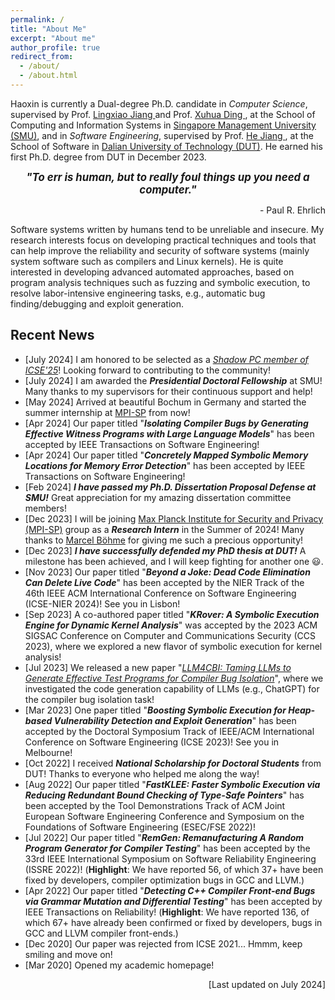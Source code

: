 ```yaml
---
permalink: /
title: "About Me"
excerpt: "About me"
author_profile: true
redirect_from: 
  - /about/
  - /about.html
---
```


Haoxin is currently a Dual-degree Ph.D. candidate in *Computer Science*, supervised by Prof. [ Lingxiao Jiang ](http://www.mysmu.edu/faculty/lxjiang/) and Prof. [ Xuhua Ding ](http://www.mysmu.edu/faculty/xhding/), at the School of Computing and Information Systems in [ Singapore Management University (SMU)](https://www.smu.edu.sg/), and in *Software Engineering*, supervised by Prof. [ He Jiang ](http://faculty.dlut.edu.cn/jianghe/en/index.htm), at the School of Software in [ Dalian University of Technology (DUT)](https://www.dlut.edu.cn/). He earned his first Ph.D. degree from DUT in December 2023.


<p align="center" > <b> <i> <big> "To err is human, but to really foul things up you need a computer." </big> </i></b></p>
<p align="right"> - Paul R. Ehrlich </p>


Software systems written by humans tend to be unreliable and insecure. My research interests focus on developing practical techniques and tools that can help improve the reliability and security of software systems (mainly system software such as compilers and Linux kernels). He is quite interested in developing advanced automated approaches, based on program analysis techniques such as fuzzing and symbolic execution, to resolve labor-intensive engineering tasks, e.g., automatic bug finding/debugging and exploit generation. 

<!---
👉 <span style="color:red">**I am seeking *Summer Intern* opportunities *in 2024*. Please kindly check my [CV](/files/cv.pdf) and feel free to drop me an email if you are offering any relevant positions (in either academia or industry). Let's work together to constantly push the boundaries a bit further!** </span>
--->

## Recent News

  * [July 2024] I am honored to be selected as a *[Shadow PC member of ICSE'25](https://conf.researchr.org/track/icse-2025/icse-2025-shadow-research-track-program-committee)*! Looking forward to contributing to the community!
  * [July 2024] I am awarded the ***Presidential Doctoral Fellowship*** at SMU! Many thanks to my supervisors for their continuous support and help!
  * [May 2024] Arrived at beautiful Bochum in Germany and started the summer internship at [MPI-SP](https://mpi-softsec.github.io/) from now!
  * [Apr 2024] Our paper titled "***Isolating Compiler Bugs by Generating Effective Witness Programs with Large Language Models***" has been accepted by IEEE Transactions on Software Engineering!
  * [Apr 2024] Our paper titled "***Concretely Mapped Symbolic Memory Locations for Memory Error Detection***" has been accepted by IEEE Transactions on Software Engineering!
  * [Feb 2024] ***I have passed my Ph.D. Dissertation Proposal Defense at SMU!*** Great appreciation for my amazing dissertation committee members!
  * [Dec 2023] I will be joining [Max Planck Institute for Security and Privacy (MPI-SP)](https://mpi-softsec.github.io/) group as a ***Research Intern*** in the Summer of 2024! Many thanks to [Marcel Böhme](https://mboehme.github.io/) for giving me such a precious opportunity! 
  * [Dec 2023] ***I have successfully defended my PhD thesis at DUT!*** A milestone has been achieved, and I will keep fighting for another one 😃.
  * [Nov 2023] Our paper titled "***Beyond a Joke: Dead Code Elimination Can Delete Live Code***" has been accepted by the NIER Track of the 46th IEEE ACM International Conference on Software Engineering (ICSE-NIER 2024)! See you in Lisbon!
  * [Sep 2023] A co-authored paper titled "***KRover: A Symbolic Execution Engine for Dynamic Kernel Analysis***" was accepted by the 2023 ACM SIGSAC Conference on Computer and Communications Security (CCS 2023), where we explored a new flavor of symbolic execution for kernel analysis!
  * [Jul 2023] We released a new paper "[*LLM4CBI: Taming LLMs to Generate Effective Test Programs for Compiler Bug Isolation*](https://arxiv.org/abs/2307.00593)", where we investigated the code generation capability of LLMs (e.g., ChatGPT) for the compiler bug isolation task!
  * [Mar 2023] One paper titled "***Boosting Symbolic Execution for Heap-based Vulnerability Detection and Exploit Generation***" has been accepted by the Doctoral Symposium Track of IEEE/ACM International Conference on Software Engineering (ICSE 2023)! See you in Melbourne!
  * [Oct 2022] I received ***National Scholarship for Doctoral Students*** from DUT! Thanks to everyone who helped me along the way!
  * [Aug 2022] Our paper titled "***FastKLEE: Faster Symbolic Execution via Reducing Redundant Bound Checking of Type-Safe Pointers***" has been accepted by the Tool Demonstrations Track of ACM Joint European Software Engineering Conference and Symposium on the Foundations of Software Engineering (ESEC/FSE 2022)!
  * [Jul 2022] Our paper titled "***RemGen: Remanufacturing A Random Program Generator for Compiler Testing***" has been accepted by the 33rd IEEE International Symposium on Software Reliability Engineering (ISSRE 2022)! (**Highlight**: We have reported 56, of which 37+ have been fixed by developers, compiler optimization bugs in GCC and LLVM.)
  * [Apr 2022] Our paper titled "***Detecting C++ Compiler Front-end Bugs via Grammar Mutation and Differential Testing***" has been accepted by IEEE Transactions on Reliability! (**Highlight**: We have reported 136, of which 67+ have already been confirmed or fixed by developers, bugs in GCC and LLVM compiler front-ends.)
  * [Dec 2020] Our paper was rejected from ICSE 2021... Hmmm, keep smiling and move on!
  * [Mar 2020] Opened my academic homepage! 

<p align="right"> [Last updated on July 2024] </p>



